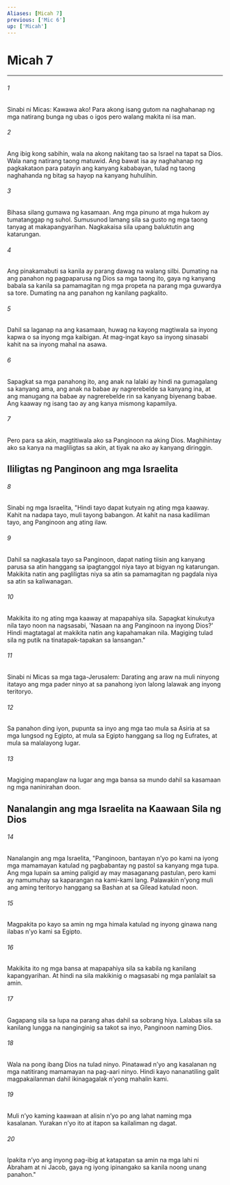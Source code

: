 ```yaml
---
Aliases: [Micah 7]
previous: ['Mic 6']
up: ['Micah']
---
```

# Micah 7

***

###### 1
Sinabi ni Micas: Kawawa ako! Para akong isang gutom na naghahanap ng mga natirang bunga ng ubas o igos pero walang makita ni isa man. 

###### 2
Ang ibig kong sabihin, wala na akong nakitang tao sa Israel na tapat sa Dios. Wala nang natirang taong matuwid. Ang bawat isa ay naghahanap ng pagkakataon para patayin ang kanyang kababayan, tulad ng taong naghahanda ng bitag sa hayop na kanyang huhulihin. 

###### 3
Bihasa silang gumawa ng kasamaan. Ang mga pinuno at mga hukom ay tumatanggap ng suhol. Sumusunod lamang sila sa gusto ng mga taong tanyag at makapangyarihan. Nagkakaisa sila upang baluktutin ang katarungan. 

###### 4
Ang pinakamabuti sa kanila ay parang dawag na walang silbi. Dumating na ang panahon ng pagpaparusa ng Dios sa mga taong ito, gaya ng kanyang babala sa kanila sa pamamagitan ng mga propeta na parang mga guwardya sa tore. Dumating na ang panahon ng kanilang pagkalito. 

###### 5
Dahil sa laganap na ang kasamaan, huwag na kayong magtiwala sa inyong kapwa o sa inyong mga kaibigan. At mag-ingat kayo sa inyong sinasabi kahit na sa inyong mahal na asawa. 

###### 6
Sapagkat sa mga panahong ito, ang anak na lalaki ay hindi na gumagalang sa kanyang ama, ang anak na babae ay nagrerebelde sa kanyang ina, at ang manugang na babae ay nagrerebelde rin sa kanyang biyenang babae. Ang kaaway ng isang tao ay ang kanya mismong kapamilya. 

###### 7
Pero para sa akin, magtitiwala ako sa Panginoon na aking Dios. Maghihintay ako sa kanya na magliligtas sa akin, at tiyak na ako ay kanyang diringgin.

## Ililigtas ng Panginoon ang mga Israelita 

###### 8
Sinabi ng mga Israelita, "Hindi tayo dapat kutyain ng ating mga kaaway. Kahit na nadapa tayo, muli tayong babangon. At kahit na nasa kadiliman tayo, ang Panginoon ang ating ilaw. 

###### 9
Dahil sa nagkasala tayo sa Panginoon, dapat nating tiisin ang kanyang parusa sa atin hanggang sa ipagtanggol niya tayo at bigyan ng katarungan. Makikita natin ang pagliligtas niya sa atin sa pamamagitan ng pagdala niya sa atin sa kaliwanagan. 

###### 10
Makikita ito ng ating mga kaaway at mapapahiya sila. Sapagkat kinukutya nila tayo noon na nagsasabi, 'Nasaan na ang Panginoon na inyong Dios?' Hindi magtatagal at makikita natin ang kapahamakan nila. Magiging tulad sila ng putik na tinatapak-tapakan sa lansangan." 

###### 11
Sinabi ni Micas sa mga taga-Jerusalem: Darating ang araw na muli ninyong itatayo ang mga pader ninyo at sa panahong iyon lalong lalawak ang inyong teritoryo. 

###### 12
Sa panahon ding iyon, pupunta sa inyo ang mga tao mula sa Asiria at sa mga lungsod ng Egipto, at mula sa Egipto hanggang sa Ilog ng Eufrates, at mula sa malalayong lugar. 

###### 13
Magiging mapanglaw na lugar ang mga bansa sa mundo dahil sa kasamaan ng mga naninirahan doon.

## Nanalangin ang mga Israelita na Kaawaan Sila ng Dios 

###### 14
Nanalangin ang mga Israelita, "Panginoon, bantayan nʼyo po kami na iyong mga mamamayan katulad ng pagbabantay ng pastol sa kanyang mga tupa. Ang mga lupain sa aming paligid ay may masaganang pastulan, pero kami ay namumuhay sa kaparangan na kami-kami lang. Palawakin nʼyong muli ang aming teritoryo hanggang sa Bashan at sa Gilead katulad noon. 

###### 15
Magpakita po kayo sa amin ng mga himala katulad ng inyong ginawa nang ilabas nʼyo kami sa Egipto. 

###### 16
Makikita ito ng mga bansa at mapapahiya sila sa kabila ng kanilang kapangyarihan. At hindi na sila makikinig o magsasabi ng mga panlalait sa amin. 

###### 17
Gagapang sila sa lupa na parang ahas dahil sa sobrang hiya. Lalabas sila sa kanilang lungga na nanginginig sa takot sa inyo, Panginoon naming Dios. 

###### 18
Wala na pong ibang Dios na tulad ninyo. Pinatawad nʼyo ang kasalanan ng mga natitirang mamamayan na pag-aari ninyo. Hindi kayo nananatiling galit magpakailanman dahil ikinagagalak nʼyong mahalin kami. 

###### 19
Muli nʼyo kaming kaawaan at alisin nʼyo po ang lahat naming mga kasalanan. Yurakan nʼyo ito at itapon sa kailaliman ng dagat. 

###### 20
Ipakita nʼyo ang inyong pag-ibig at katapatan sa amin na mga lahi ni Abraham at ni Jacob, gaya ng iyong ipinangako sa kanila noong unang panahon."
